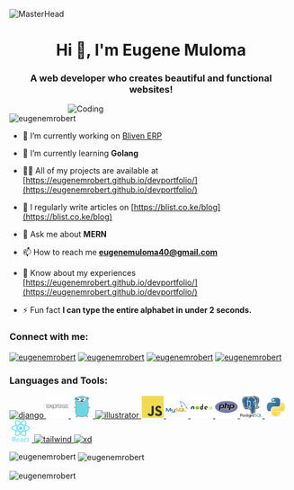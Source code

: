 ![MasterHead](https://www.noritechnology.com/front/img/nori/gif/web-development-Banners.gif)
<h1 align="center">Hi 👋, I'm Eugene Muloma</h1>
<h3 align="center">A web developer who creates beautiful and functional websites!</h3>
<img align="right" alt="Coding" width="400" src="https://cdn.dribbble.com/users/1162077/screenshots/3848914/programmer.gif">

<p align="left"> <img src="https://komarev.com/ghpvc/?username=eugenemrobert&label=Profile%20views&color=0e75b6&style=flat" alt="eugenemrobert" /> </p>

- 🔭 I’m currently working on [Bliven ERP](https://github.com/eugenemrobert/Bliven-Inventory)

- 🌱 I’m currently learning **Golang**

- 👨‍💻 All of my projects are available at [https://eugenemrobert.github.io/devportfolio/](https://eugenemrobert.github.io/devportfolio/)

- 📝 I regularly write articles on [https://blist.co.ke/blog](https://blist.co.ke/blog)

- 💬 Ask me about **MERN**

- 📫 How to reach me **eugenemuloma40@gmail.com**

- 📄 Know about my experiences [https://eugenemrobert.github.io/devportfolio/](https://eugenemrobert.github.io/devportfolio/)

- ⚡ Fun fact **I can type the entire alphabet in under 2 seconds.**

<h3 align="left">Connect with me:</h3>
<p align="left">
<a href="https://twitter.com/eugenemrobert" target="blank"><img align="center" src="https://raw.githubusercontent.com/rahuldkjain/github-profile-readme-generator/master/src/images/icons/Social/twitter.svg" alt="eugenemrobert" height="30" width="40" /></a>
<a href="https://linkedin.com/in/eugenemrobert" target="blank"><img align="center" src="https://raw.githubusercontent.com/rahuldkjain/github-profile-readme-generator/master/src/images/icons/Social/linked-in-alt.svg" alt="eugenemrobert" height="30" width="40" /></a>
<a href="https://fb.com/eugenemrobert" target="blank"><img align="center" src="https://raw.githubusercontent.com/rahuldkjain/github-profile-readme-generator/master/src/images/icons/Social/facebook.svg" alt="eugenemrobert" height="30" width="40" /></a>
<a href="https://instagram.com/eugenemrobert" target="blank"><img align="center" src="https://raw.githubusercontent.com/rahuldkjain/github-profile-readme-generator/master/src/images/icons/Social/instagram.svg" alt="eugenemrobert" height="30" width="40" /></a>
</p>

<h3 align="left">Languages and Tools:</h3>
<p align="left"> <a href="https://www.djangoproject.com/" target="_blank" rel="noreferrer"> <img src="https://cdn.worldvectorlogo.com/logos/django.svg" alt="django" width="40" height="40"/> </a> <a href="https://expressjs.com" target="_blank" rel="noreferrer"> <img src="https://raw.githubusercontent.com/devicons/devicon/master/icons/express/express-original-wordmark.svg" alt="express" width="40" height="40"/> </a> <a href="https://golang.org" target="_blank" rel="noreferrer"> <img src="https://raw.githubusercontent.com/devicons/devicon/master/icons/go/go-original.svg" alt="go" width="40" height="40"/> </a> <a href="https://www.adobe.com/in/products/illustrator.html" target="_blank" rel="noreferrer"> <img src="https://www.vectorlogo.zone/logos/adobe_illustrator/adobe_illustrator-icon.svg" alt="illustrator" width="40" height="40"/> </a> <a href="https://developer.mozilla.org/en-US/docs/Web/JavaScript" target="_blank" rel="noreferrer"> <img src="https://raw.githubusercontent.com/devicons/devicon/master/icons/javascript/javascript-original.svg" alt="javascript" width="40" height="40"/> </a> <a href="https://www.mysql.com/" target="_blank" rel="noreferrer"> <img src="https://raw.githubusercontent.com/devicons/devicon/master/icons/mysql/mysql-original-wordmark.svg" alt="mysql" width="40" height="40"/> </a> <a href="https://nodejs.org" target="_blank" rel="noreferrer"> <img src="https://raw.githubusercontent.com/devicons/devicon/master/icons/nodejs/nodejs-original-wordmark.svg" alt="nodejs" width="40" height="40"/> </a> <a href="https://www.php.net" target="_blank" rel="noreferrer"> <img src="https://raw.githubusercontent.com/devicons/devicon/master/icons/php/php-original.svg" alt="php" width="40" height="40"/> </a> <a href="https://www.postgresql.org" target="_blank" rel="noreferrer"> <img src="https://raw.githubusercontent.com/devicons/devicon/master/icons/postgresql/postgresql-original-wordmark.svg" alt="postgresql" width="40" height="40"/> </a> <a href="https://www.python.org" target="_blank" rel="noreferrer"> <img src="https://raw.githubusercontent.com/devicons/devicon/master/icons/python/python-original.svg" alt="python" width="40" height="40"/> </a> <a href="https://reactjs.org/" target="_blank" rel="noreferrer"> <img src="https://raw.githubusercontent.com/devicons/devicon/master/icons/react/react-original-wordmark.svg" alt="react" width="40" height="40"/> </a> <a href="https://tailwindcss.com/" target="_blank" rel="noreferrer"> <img src="https://www.vectorlogo.zone/logos/tailwindcss/tailwindcss-icon.svg" alt="tailwind" width="40" height="40"/> </a> <a href="https://www.adobe.com/products/xd.html" target="_blank" rel="noreferrer"> <img src="https://cdn.worldvectorlogo.com/logos/adobe-xd.svg" alt="xd" width="40" height="40"/> </a> </p>

<p><img align="left" src="https://github-readme-stats.vercel.app/api/top-langs?username=eugenemrobert&show_icons=true&locale=en&layout=compact" alt="eugenemrobert" /></p>

<p>&nbsp;<img align="center" src="https://github-readme-stats.vercel.app/api?username=eugenemrobert&show_icons=true&locale=en" alt="eugenemrobert" /></p>

<p><img align="center" src="https://github-readme-streak-stats.herokuapp.com/?user=eugenemrobert&" alt="eugenemrobert" /></p>
